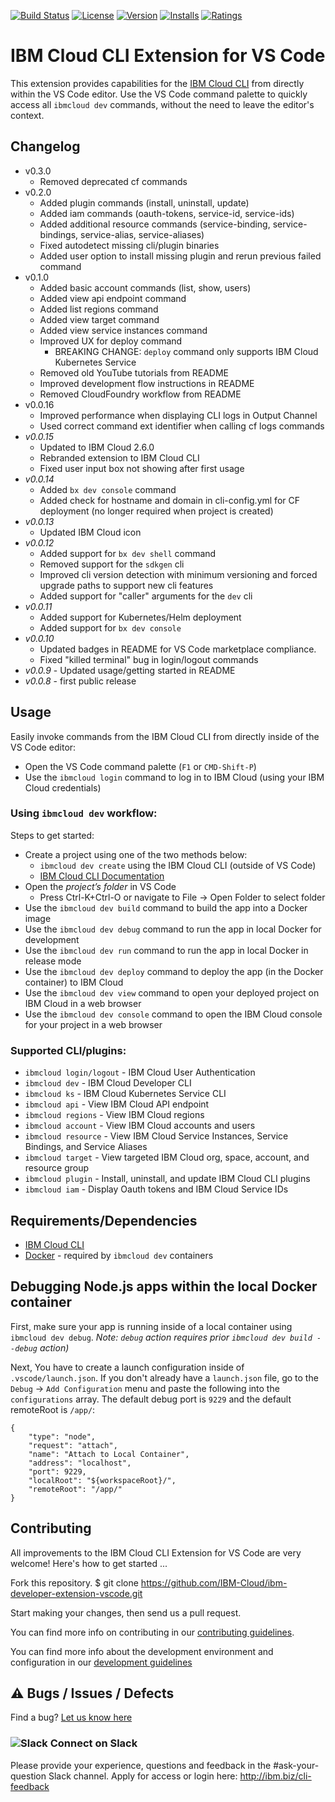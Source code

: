 [![Build Status](https://travis-ci.org/IBM-Cloud/ibm-developer-extension-vscode.svg?branch=master)](https://travis-ci.org/IBM-Cloud/ibm-developer-extension-vscode)
[![License](https://img.shields.io/badge/license-Apache%202.0-green.svg?style=flat)](https://raw.githubusercontent.com/IBM-Cloud/ibm-developer-extension-vscode/master/LICENSE.txt)
[![Version](https://img.shields.io/visual-studio-marketplace/v/IBM.ibm-developer)](https://marketplace.visualstudio.com/items?itemName=IBM.ibm-developer)
[![Installs](https://img.shields.io/visual-studio-marketplace/i/IBM.ibm-developer)](https://marketplace.visualstudio.com/items?itemName=IBM.ibm-developer)
[![Ratings](https://img.shields.io/visual-studio-marketplace/r/IBM.ibm-developer)](https://marketplace.visualstudio.com/items?itemName=IBM.ibm-developer)

# IBM Cloud CLI Extension for VS Code

This extension provides capabilities for the [IBM Cloud CLI](https://cloud.ibm.com/docs/cli/index.html) from directly within the VS Code editor. Use the VS Code command palette to quickly access all `ibmcloud dev` commands, without the need to leave the editor's context.

## Changelog
- v0.3.0
  - Removed deprecated cf commands
- v0.2.0
  - Added plugin commands (install, uninstall, update)
  - Added iam commands (oauth-tokens, service-id, service-ids)
  - Added additional resource commands (service-binding, service-bindings, service-alias, service-aliases)
  - Fixed autodetect missing cli/plugin binaries
  - Added user option to install missing plugin and rerun previous failed command
- v0.1.0
  - Added basic account commands (list, show, users)
  - Added view api endpoint command
  - Added list regions command
  - Added view target command
  - Added view service instances command
  - Improved UX for deploy command
    - BREAKING CHANGE: `deploy` command only supports IBM Cloud Kubernetes Service
  - Removed old YouTube tutorials from README
  - Improved development flow instructions in README
  - Removed CloudFoundry workflow from README
- v0.0.16
  - Improved performance when displaying CLI logs in Output Channel
  - Used correct command ext identifier when calling cf logs commands
- *v0.0.15*
  - Updated to IBM Cloud 2.6.0
  - Rebranded extension to IBM Cloud CLI
  - Fixed user input box not showing after first usage
- *v0.0.14*
  - Added `bx dev console` command
  - Added check for hostname and domain in cli-config.yml for CF deployment (no longer required when project is created)
- *v0.0.13*
  - Updated IBM Cloud icon
- *v0.0.12*
  - Added support for `bx dev shell` command
  - Removed support for the `sdkgen` cli
  - Improved cli version detection with minimum versioning and forced upgrade paths to support new cli features
  - Added support for "caller" arguments for the `dev` cli
- *v0.0.11*
  - Added support for Kubernetes/Helm deployment
  - Added support for `bx dev console`
- *v0.0.10*
  - Updated badges in README for VS Code marketplace compliance.
  - Fixed "killed terminal" bug in login/logout commands
- *v0.0.9* - Updated usage/getting started in README
- *v0.0.8* - first public release

## Usage

Easily invoke commands from the IBM Cloud CLI from directly inside of the VS Code editor:

- Open the VS Code command palette (`F1` or `CMD-Shift-P`)
- Use the `ibmcloud login` command to log in to IBM Cloud (using your IBM Cloud credentials)

### Using `ibmcloud dev` workflow:

Steps to get started:
- Create a project using one of the two methods below:
    - `ibmcloud dev create` using the IBM Cloud CLI (outside of VS Code)
    - [IBM Cloud CLI Documentation](https://cloud.ibm.com/docs/apps?topic=apps-create-deploy-app-cli)
- Open the *project’s folder* in VS Code
    - Press Ctrl-K+Ctrl-O or navigate to File -> Open Folder to select folder
- Use the `ibmcloud dev build` command to build the app into a Docker image
- Use the `ibmcloud dev debug` command to run the app in local Docker for development
- Use the `ibmcloud dev run` command to run the app in local Docker in release mode
- Use the `ibmcloud dev deploy` command to deploy the app (in the Docker container) to IBM Cloud
- Use the `ibmcloud dev view` command to open your deployed project on IBM Cloud in a web browser
- Use the `ibmcloud dev console` command to open the IBM Cloud console for your project in a web browser

### Supported CLI/plugins:

- `ibmcloud login/logout` - IBM Cloud User Authentication
- `ibmcloud dev` - IBM Cloud Developer CLI
- `ibmcloud ks` - IBM Cloud Kubernetes Service CLI
- `ibmcloud api` - View IBM Cloud API endpoint
- `ibmcloud regions` - View IBM Cloud regions
- `ibmcloud account` - View IBM Cloud accounts and users
- `ibmcloud resource` - View IBM Cloud Service Instances, Service Bindings, and Service Aliases
- `ibmcloud target` - View targeted IBM Cloud org, space, account, and resource group
- `ibmcloud plugin` - Install, uninstall, and update IBM Cloud CLI plugins
- `ibmcloud iam` - Display Oauth tokens and IBM Cloud Service IDs

## Requirements/Dependencies

* [IBM Cloud CLI](https://cloud.ibm.com/docs/cli/index.html)
* [Docker](https://www.docker.com/) - required by `ibmcloud dev` containers

## Debugging Node.js apps within the local Docker container

First, make sure your app is running inside of a local container using `ibmcloud dev debug`. _Note: `debug` action requires prior `ibmcloud dev build --debug` action)_

Next, You have to create a launch configuration inside of `.vscode/launch.json`.   If you don't already have a `launch.json` file, go to the `Debug` -> `Add Configuration` menu and paste the following into the `configurations` array.  The default debug port is `9229` and the default remoteRoot is `/app/`:

```
{
    "type": "node",
    "request": "attach",
    "name": "Attach to Local Container",
    "address": "localhost",
    "port": 9229,
    "localRoot": "${workspaceRoot}/",
    "remoteRoot": "/app/"
}
```

## Contributing

All improvements to the IBM Cloud CLI Extension for VS Code are very welcome! Here's how to get started ...

Fork this repository.
$ git clone https://github.com/IBM-Cloud/ibm-developer-extension-vscode.git

Start making your changes, then send us a pull request.

You can find more info on contributing in our [contributing guidelines](./CONTRIBUTING.md).

You can find more info about the development environment and configuration in our [development guidelines](./DEVELOPMENT.md)

## ⚠️  Bugs / Issues / Defects

Find a bug?  [Let us know here](https://github.com/IBM-Cloud/ibm-developer-extension-vscode/issues)

### ![Slack](assets/slack.png) Connect on Slack
Please provide your experience, questions and feedback in the #ask-your-question Slack channel. Apply for access or login here: http://ibm.biz/cli-feedback
